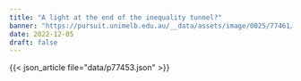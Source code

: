 ```yaml
---
title: "A light at the end of the inequality tunnel?"
banner: "https://pursuit.unimelb.edu.au/__data/assets/image/0025/77461/A-light-at-the-end-of-the-inequality-tunnel_7bdd55f1-1e77-414f-a07c-40e0cb8eab52.jpg"
date: 2022-12-05
draft: false
---
```


{{< json_article file="data/p77453.json" >}}